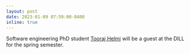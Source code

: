 ```yaml
---
layout: post
date: 2023-01-09 07:59:00-0400
inline: true
---
```


Software engineering PhD student [Tooraj Helmi](https://toorajhelmi.github.io/home/) will be a guest at the DILL for the spring semester.
